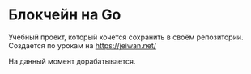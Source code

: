 # Блокчейн на Go
Учебный проект, который хочется сохранить в своём репозитории. Создается по урокам на https://jeiwan.net/

На данный момент дорабатывается.